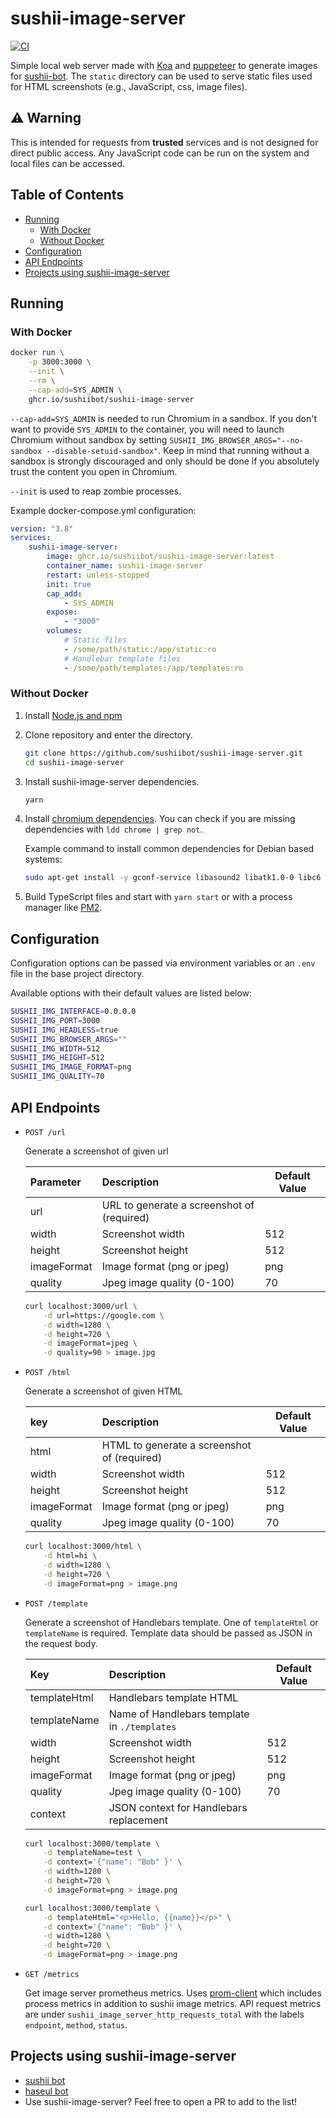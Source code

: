 # sushii-image-server <!-- omit in toc -->

[![CI](https://github.com/sushiibot/sushii-image-server/workflows/CI/badge.svg)](https://github.com/sushiibot/sushii-image-server/actions?query=workflow%3ACI)

Simple local web server made with [Koa](https://github.com/koajs/koa) and
[puppeteer](https://github.com/GoogleChrome/puppeteer) to generate images for
[sushii-bot](https://github.com/drklee3/sushii-bot). The `static` directory can
be used to serve static files used for HTML screenshots (e.g., JavaScript, css,
image files).

## ⚠ Warning <!-- omit in toc -->

This is intended for requests from **trusted** services and is not designed for
direct public access. Any JavaScript code can be run on the system and local
files can be accessed.

## Table of Contents <!-- omit in toc -->

- [Running](#running)
  - [With Docker](#with-docker)
  - [Without Docker](#without-docker)
- [Configuration](#configuration)
- [API Endpoints](#api-endpoints)
- [Projects using sushii-image-server](#projects-using-sushii-image-server)

## Running

### With Docker

```bash
docker run \
    -p 3000:3000 \
    --init \
    --rm \
    --cap-add=SYS_ADMIN \
    ghcr.io/sushiibot/sushii-image-server
```

`--cap-add=SYS_ADMIN` is needed to run Chromium in a sandbox. If you don't want
to provide `SYS_ADMIN` to the container, you will need to launch Chromium
without sandbox by setting `SUSHII_IMG_BROWSER_ARGS="--no-sandbox --disable-setuid-sandbox"`.
Keep in mind that running without a sandbox is
strongly discouraged and only should be done if you absolutely trust the content
you open in Chromium.

`--init` is used to reap zombie processes.

Example docker-compose.yml configuration:

```yml
version: "3.8"
services:
    sushii-image-server:
        image: ghcr.io/sushiibot/sushii-image-server:latest
        container_name: sushii-image-server
        restart: unless-stopped
        init: true
        cap_add:
            - SYS_ADMIN
        expose:
            - "3000"
        volumes:
            # Static files
            - /some/path/static:/app/static:ro
            # Handlebar template files
            - /some/path/templates:/app/templates:ro
```

### Without Docker

1. Install [Node.js and npm](https://nodejs.org/en/download/package-manager/)

2. Clone repository and enter the directory.

    ```bash
    git clone https://github.com/sushiibot/sushii-image-server.git
    cd sushii-image-server
    ```

3. Install sushii-image-server dependencies.

    ```bash
    yarn
    ```

4. Install [chromium dependencies](https://github.com/GoogleChrome/puppeteer/blob/master/docs/troubleshooting.md#chrome-headless-doesnt-launch). You can check if you are missing dependencies with `ldd chrome | grep not`.

    Example command to install common dependencies for Debian based systems:

    ```bash
    sudo apt-get install -y gconf-service libasound2 libatk1.0-0 libc6 libcairo2 libcups2 libdbus-1-3 libexpat1 libfontconfig1 libgcc1 libgconf-2-4 libgdk-pixbuf2.0-0 libglib2.0-0 libgtk-3-0 libnspr4 libpango-1.0-0 libpangocairo-1.0-0 libstdc++6 libx11-6 libx11-xcb1 libxcb1 libxcomposite1 libxcursor1 libxdamage1 libxext6 libxfixes3 libxi6 libxrandr2 libxrender1 libxss1 libxtst6 ca-certificates fonts-liberation libappindicator1 libnss3 lsb-release xdg-utils wget
    ```

5. Build TypeScript files and start with `yarn start` or with a process manager
   like [PM2].

## Configuration

Configuration options can be passed via environment variables or an `.env` file
in the base project directory.

Available options with their default values are listed below:

```bash
SUSHII_IMG_INTERFACE=0.0.0.0
SUSHII_IMG_PORT=3000
SUSHII_IMG_HEADLESS=true
SUSHII_IMG_BROWSER_ARGS=""
SUSHII_IMG_WIDTH=512
SUSHII_IMG_HEIGHT=512
SUSHII_IMG_IMAGE_FORMAT=png
SUSHII_IMG_QUALITY=70
```

## API Endpoints

* `POST /url`

  Generate a screenshot of given url

  | Parameter   | Description                                | Default Value |
  | :---------- | :----------------------------------------- | ------------- |
  | url         | URL to generate a screenshot of (required) |               |
  | width       | Screenshot width                           | 512           |
  | height      | Screenshot height                          | 512           |
  | imageFormat | Image format (png or jpeg)                 | png           |
  | quality     | Jpeg image quality (0-100)                 | 70            |

  ```bash
  curl localhost:3000/url \
      -d url=https://google.com \
      -d width=1280 \
      -d height=720 \
      -d imageFormat=jpeg \
      -d quality=90 > image.jpg
  ```

* `POST /html`

  Generate a screenshot of given HTML

  | key         | Description                                 | Default Value |
  | :---------- | :------------------------------------------ | ------------- |
  | html        | HTML to generate a screenshot of (required) |               |
  | width       | Screenshot width                            | 512           |
  | height      | Screenshot height                           | 512           |
  | imageFormat | Image format (png or jpeg)                  | png           |
  | quality     | Jpeg image quality (0-100)                  | 70            |

  ```bash
  curl localhost:3000/html \
      -d html=hi \
      -d width=1280 \
      -d height=720 \
      -d imageFormat=png > image.png
  ```

* `POST /template`

  Generate a screenshot of Handlebars template. One of `templateHtml` or
  `templateName` is required. Template data should be passed as JSON in the
  request body.

  | Key          | Description                                  | Default Value |
  | :----------- | :------------------------------------------- | ------------- |
  | templateHtml | Handlebars template HTML                     |               |
  | templateName | Name of Handlebars template in `./templates` |               |
  | width        | Screenshot width                             | 512           |
  | height       | Screenshot height                            | 512           |
  | imageFormat  | Image format (png or jpeg)                   | png           |
  | quality      | Jpeg image quality (0-100)                   | 70            |
  | context      | JSON context for Handlebars replacement      |               |

  ```bash
  curl localhost:3000/template \
      -d templateName=test \
      -d context='{"name": "Bob" }' \
      -d width=1280 \
      -d height=720 \
      -d imageFormat=png > image.png

  curl localhost:3000/template \
      -d templateHtml="<p>Hello, {{name}}</p>" \
      -d context='{"name": "Bob" }' \
      -d width=1280 \
      -d height=720 \
      -d imageFormat=png > image.png
  ```

* `GET /metrics`

  Get image server prometheus metrics. Uses [prom-client] which includes process
  metrics in addition to sushii image metrics. API request metrics are under
  `sushii_image_server_http_requests_total` with the labels `endpoint`,
  `method`, `status`.

## Projects using sushii-image-server

* [sushii bot]
* [haseul bot]
* Use sushii-image-server? Feel free to open a PR to add to the list!

[PM2]: https://github.com/Unitech/pm2
[prom-client]: https://github.com/siimon/prom-client
[sushii bot]: https://github.com/sushiibot/sushii-2
[haseul bot]: https://github.com/twoscott/haseul-bot
